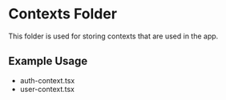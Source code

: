 # Contexts Folder

This folder is used for storing contexts that are used in the app.

## Example Usage

- auth-context.tsx
- user-context.tsx
